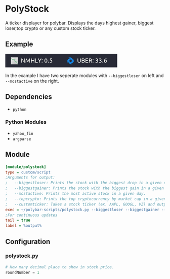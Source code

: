 # PolyStock
A ticker displayer for polybar. Displays the days highest gainer, biggest loser,top crypto or any custom stock ticker.

## Example
![polystock](screenshots/1.png)

In the example I have two seperate modules with `--biggestloser` on left and `--mostactive` on the right.
## Dependencies
* `python`

### Python Modules
* `yahoo_fin`
* `argparse`

## Module
```ini
[module/polystock]
type = custom/script
;Arguments for output:
;   --biggestloser: Prints the stock with the biggest drop in a given day.
;   --biggestgainer: Prints the stock with the biggest gain in a given day.
;   --mostactive: Prints the most active stock in a given day.
;   --topcrypto: Prints the top cryptocurrency by market cap in a given day.
;   --customticker: Takes a stock ticker (ex. AAPL, GOOGL, VZ) and outputs the live price of that stock.
exec = ~/polybar-scripts/polystock.py --biggestloser --biggestgainer --mostactive --topcrypto --customticker AAPL
;For continuous updates
tail = true
label = %output%
```

## Configuration

### polystock.py

```python
# How many decimal place to show in stock price.
roundNumber = 1
```




